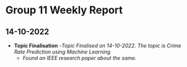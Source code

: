# Group 11 Weekly Report

## 14-10-2022

- **Topic Finalisation**
    -*Topic Finalised on 14-10-2022. The topic is Crime Rate Prediction using Machine Learning*
     - *Found an IEEE research paper about the same.*
